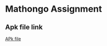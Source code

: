 <h1>Mathongo Assignment</h1>

<h2> Apk file link </h2>
<body>
  <a href="https://drive.google.com/file/d/1VsoNTyP91YbrfaxI3ZFDPw-JA-1aDwn4/view?usp=sharing"> APk file </a>
</body>
